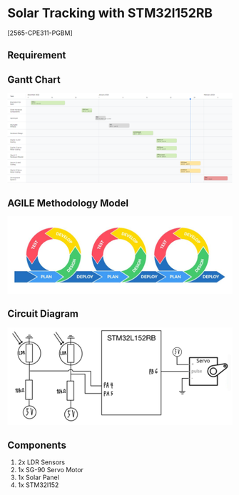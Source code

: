 # Solar Tracking with STM32l152RB
[2565-CPE311-PGBM]

## Requirement


## Gantt Chart
![gantt-chart](https://github.com/PotatoBooks/2565-CPE311-PGBM/blob/main/gantt_chart.png)

## AGILE Methodology Model
![agile](https://github.com/PotatoBooks/2565-CPE311-PGBM/blob/main/agile-methodology.jpg)

## Circuit Diagram
![gantt-chart](https://github.com/PotatoBooks/2565-CPE311-PGBM/blob/main/CircuitDiagram.png)

## Components
1. 2x LDR Sensors
2. 1x SG-90 Servo Motor
3. 1x Solar Panel
4. 1x STM32l152
